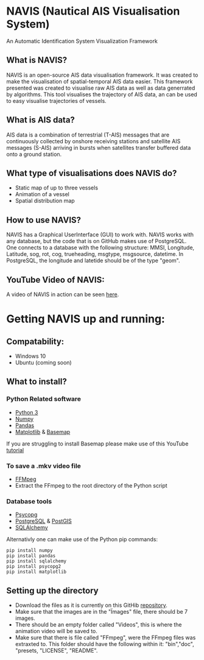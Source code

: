 # NAVIS (Nautical AIS Visualisation System)
An Automatic Identification System Visualization Framework

## What is NAVIS?
NAVIS is an open-source AIS data visualisation framework. It was created to make the visualisation of spatial-temporal AIS data easier.
This framework presented was created to visualise raw AIS data as well as data generrated by algorithms.
This tool visualises the trajectory of AIS data, an can be used to easy visualise trajectories of vessels.

## What is AIS data?
AIS data is a combination of terrestrial (T-AIS) messages that are continuously collected by onshore receiving stations and satellite AIS messages (S-AIS) arriving in bursts when satellites transfer buffered data onto a ground station.

## What type of visualisations does NAVIS do?
- Static map of up to three vessels
- Animation of a vessel
- Spatial distribution map

## How to use NAVIS?
NAVIS has a Graphical UserInterface (GUI) to work with. NAVIS works with any database, but the code that is on GitHub makes use of PostgreSQL. One connects to a database with the following structure: MMSI, Longitude, Latitude, sog, rot, cog, trueheading, msgtype, msgsource, datetime. In PostgreSQL, the longitude and latetide should be of the type "geom".

## YouTube Video of NAVIS:
A video of NAVIS in action can be seen [here](https://www.youtube.com/watch?v=FfBeTMqRXUw&feature=youtu.be).

# Getting NAVIS up and running:
## Compatability:
- Windows 10
- Ubuntu (coming soon)

## What to install?
### Python Related software
- [Python 3](https://www.python.org/downloads/)
- [Numpy](https://numpy.org/)
- [Pandas](https://pandas.pydata.org/)
- [Matplotlib](https://matplotlib.org/users/installing.html) & [Basemap](https://matplotlib.org/basemap/)

If you are struggling to install Basemap please make use of this YouTube [tutorial](https://youtu.be/mXR47qiTdWQ)

### To save a .mkv video file
- [FFMpeg](https://www.ffmpeg.org/download.html)
- Extract the FFmpeg to the root directory of the Python script
### Database tools
- [Psycopg](http://initd.org/psycopg/download/)
- [PostgreSQL](https://www.postgresql.org/download/) & [PostGIS](https://postgis.net/install/)
- [SQLAlchemy](https://www.sqlalchemy.org/download.html)

Alternativly one can make use of the Python pip commands:
~~~~
pip install numpy
pip install pandas
pip install sqlalchemy
pip install psycopg2
pip install matplotlib
~~~~

## Setting up the directory
- Download the files as it is currently on this GitHib [repository](https://github.com/cnburger/navis).
- Make sure that the images are in the "Ïmages" file, there should be 7 images.
- There should be an empty folder called "Videos", this is where the animation video will be saved to.
- Make sure that there is  file called "FFmpeg", were the FFmpeg files was extraxted to. This folder should have the following within it: "bin","doc", "presets, "LICENSE", "README".


